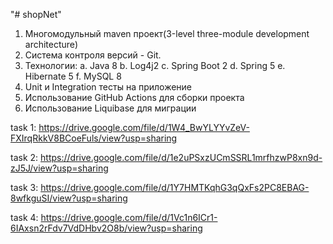 "# shopNet"


1. Многомодульный maven проект(3-level three-module development architecture)
2. Система контроля версий - Git.
3. Технологии:
   a. Java 8
   b. Log4j2
   c. Spring Boot 2
   d. Spring 5
   e. Hibernate 5
   f. MySQL 8
4. Unit и Integration тесты на приложение
5. Использование GitHub Actions для сборки проекта
6. Использование Liquibase для миграции

task 1: 
https://drive.google.com/file/d/1W4_BwYLYYvZeV-FXIrqRkkV8BCoeFuls/view?usp=sharing

task 2:
https://drive.google.com/file/d/1e2uPSxzUCmSSRL1mrfhzwP8xn9d-zJ5J/view?usp=sharing

task 3:
https://drive.google.com/file/d/1Y7HMTKqhG3qQxFs2PC8EBAG-8wfkguSI/view?usp=sharing

task 4:
https://drive.google.com/file/d/1Vc1n6ICr1-6IAxsn2rFdv7VdDHbv2O8b/view?usp=sharing